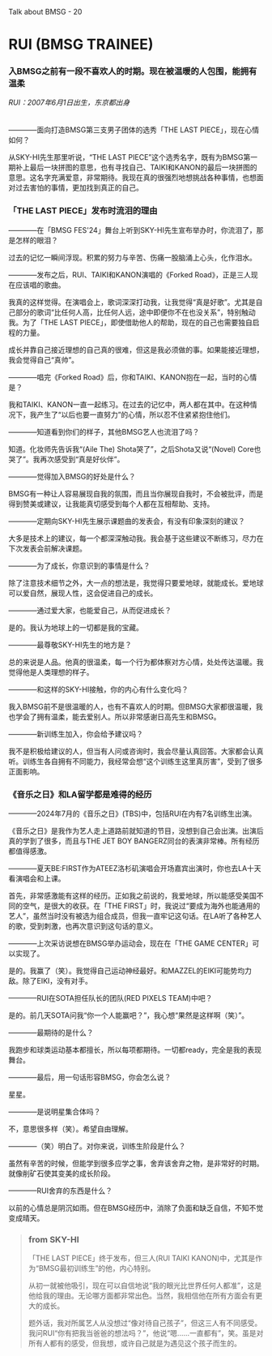 Talk about BMSG - 20

# RUI (BMSG TRAINEE)
### 入BMSG之前有一段不喜欢人的时期。现在被温暖的人包围，能拥有温柔
*RUI：2007年6月1日出生，东京都出身*
<br/><br/><br/>
————面向打造BMSG第三支男子团体的选秀「THE LAST PIECE」，现在心情如何？

从SKY-HI先生那里听说，“THE LAST PIECE”这个选秀名字，既有为BMSG第一期补上最后一块拼图的意思，也有寻找自己、TAIKI和KANON的最后一块拼图的意思。这名字充满爱意，非常期待。我现在真的很强烈地想挑战各种事情，也想面对过去害怕的事情，更加找到真正的自己。

### 「THE LAST PIECE」发布时流泪的理由
————在「BMSG FES'24」舞台上听到SKY-HI先生宣布举办时，你流泪了，那是怎样的眼泪？

过去的记忆一瞬间浮现。积累的努力与辛苦、伤痛一股脑涌上心头，化作泪水。

————发布之后，RUI、TAIKI和KANON演唱的《Forked Road》，正是三人现在应该唱的歌曲。

我真的这样觉得。在演唱会上，歌词深深打动我，让我觉得“真是好歌”。尤其是自己部分的歌词“比任何人高，比任何人远，途中即便你不在也没关系”，特别触动我。为了「THE LAST PIECE」，即使借助他人的帮助，现在的自己也需要独自启程的力量。

成长并靠自己接近理想的自己真的很难，但这是我必须做的事。如果能接近理想，我会觉得自己“真帅”。

————唱完《Forked Road》后，你和TAIKI、KANON抱在一起，当时的心情是？

我和TAIKI、KANON一直一起练习。在过去的记忆中，两人都在其中。在这种情况下，我产生了“以后也要一直努力”的心情，所以忍不住紧紧抱住他们。

————知道看到你们的样子，其他BMSG艺人也流泪了吗？

知道。化妆师先告诉我“(Aile The) Shota哭了”，之后Shota又说“(Novel) Core也哭了”。我再次感受到“真是好伙伴”。

————觉得加入BMSG的好处是什么？

BMSG有一种让人容易展现自我的氛围，而且当你展现自我时，不会被批评，而是得到赞美或建议，让我能真切感受到每个人都在互相帮助、支持。

————定期向SKY-HI先生展示课题曲的发表会，有没有印象深刻的建议？

大多是技术上的建议，每一个都深深触动我。我会基于这些建议不断练习，尽力在下次发表会前解决课题。

————为了成长，你意识到的事情是什么？

除了注意技术细节之外，大一点的想法是，我觉得只要爱地球，就能成长。爱地球可以爱自然，展现人性，这会促进自己的成长。

————通过爱大家，也能爱自己，从而促进成长？

是的。我认为地球上的一切都是我的宝藏。

————最尊敬SKY-HI先生的地方是？

总的来说是人品。他真的很温柔，每一个行为都体察对方心情，处处传达温暖。我觉得他是人类理想的样子。

————和这样的SKY-HI接触，你的内心有什么变化吗？

我入BMSG前不是很温暖的人，也有不喜欢人的时期。但BMSG大家都很温暖，我也学会了拥有温柔，能去爱别人。所以非常感谢日高先生和BMSG。

————新训练生加入，你会给予建议吗？

我不是积极给建议的人，但当有人问或咨询时，我会尽量认真回答。大家都会认真听。训练生各自拥有不同能力，我经常会想“这个训练生这里真厉害”，受到了很多正面影响。

### 《音乐之日》和LA留学都是难得的经历

————2024年7月的《音乐之日》(TBS)中，包括RUI在内有7名训练生出演。

《音乐之日》是我作为艺人走上道路前就知道的节目，没想到自己会出演。出演后真的学到了很多，而且与THE JET BOY BANGERZ同台的表演非常棒。所有经历都值得感激。

————夏天BE:FIRST作为ATEEZ洛杉矶演唱会开场嘉宾出演时，你也去LA十天看演唱会和上课。

首先，非常感激能有这样的经历。正如我之前说的，我爱地球，所以能感受美国不同的空气，是很大的收获。在「THE FIRST」时，我说过“要成为海外也能通用的艺人”，虽然当时没有被选为组合成员，但我一直牢记这句话。在LA听了各种艺人的歌，受到刺激，也再次意识到这句话的意义。

————上次采访说想在BMSG举办运动会，现在在「THE GAME CENTER」可以实现了。

是的。我赢了（笑）。我觉得自己运动神经最好。和MAZZEL的EIKI可能势均力敌。除了EIKI，没有对手。

————RUI在SOTA担任队长的团队(RED PIXELS TEAM)中吧？

是的。前几天SOTA问我“你一个人能赢吧？”，我心想“果然是这样啊（笑）”。

————最期待的是什么？

我跑步和球类运动基本都擅长，所以每项都期待。一切都ready，完全是我的表现舞台。

————最后，用一句话形容BMSG，你会怎么说？

星星。

————是说明星集合体吗？

不，意思很多样（笑）。希望自由理解。

————（笑）明白了。对你来说，训练生阶段是什么？

虽然有辛苦的时候，但能学到很多应学之事，舍弃该舍弃之物，是非常好的时期。就像削矿石使其变美的成长阶段。

————RUI舍弃的东西是什么？

以前的心情总是阴沉如雨。但在BMSG经历中，消除了负面和缺乏自信，不知不觉变成晴天。

> ### from SKY-HI
> 
> 「THE LAST PIECE」终于发布，但三人(RUI TAIKI KANON)中，尤其是作为“BMSG最初训练生”的他，内心特别。
> 
> 从初一就被他吸引，现在可以自信地说“我的眼光比世界任何人都准”，这是他给我的理由。无论哪方面都非常出色。当然，我相信他在所有方面会有更大的成长。
> 
> 题外话，我对所属艺人从没想过“像对待自己孩子”，但这三人有不同感受。我问RUI“你有把我当爸爸的想法吗？”，他说“嗯……一直都有”，笑。虽是对所有人都有的感受，但我想，或许自己就是为遇见这个孩子而生的。
